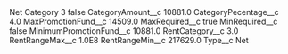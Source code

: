 <?xml version="1.0" encoding="UTF-8"?>
<CustomMetadata xmlns="http://soap.sforce.com/2006/04/metadata" xmlns:xsi="http://www.w3.org/2001/XMLSchema-instance" xmlns:xsd="http://www.w3.org/2001/XMLSchema">
    <label>Net Category 3</label>
    <protected>false</protected>
    <values>
        <field>CategoryAmount__c</field>
        <value xsi:type="xsd:double">10881.0</value>
    </values>
    <values>
        <field>CategoryPecentage__c</field>
        <value xsi:type="xsd:double">4.0</value>
    </values>
    <values>
        <field>MaxPromotionFund__c</field>
        <value xsi:type="xsd:double">14509.0</value>
    </values>
    <values>
        <field>MaxRequired__c</field>
        <value xsi:type="xsd:boolean">true</value>
    </values>
    <values>
        <field>MinRequired__c</field>
        <value xsi:type="xsd:boolean">false</value>
    </values>
    <values>
        <field>MinimumPromotionFund__c</field>
        <value xsi:type="xsd:double">10881.0</value>
    </values>
    <values>
        <field>RentCategory__c</field>
        <value xsi:type="xsd:double">3.0</value>
    </values>
    <values>
        <field>RentRangeMax__c</field>
        <value xsi:type="xsd:double">1.0E8</value>
    </values>
    <values>
        <field>RentRangeMin__c</field>
        <value xsi:type="xsd:double">217629.0</value>
    </values>
    <values>
        <field>Type__c</field>
        <value xsi:type="xsd:string">Net</value>
    </values>
</CustomMetadata>
